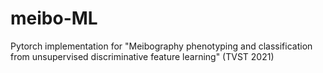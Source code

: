 # meibo-ML
Pytorch implementation for "Meibography phenotyping and classification from unsupervised discriminative feature learning" (TVST 2021)
